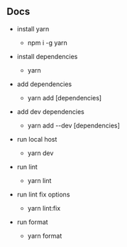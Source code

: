 ## Docs

- install yarn

  - npm i -g yarn

- install dependencies

  - yarn

- add dependencies

  - yarn add [dependencies]

- add dev dependencies

  - yarn add --dev [dependencies]

- run local host

  - yarn dev

- run lint

  - yarn lint

- run lint fix options

  - yarn lint:fix

- run format
  - yarn format
